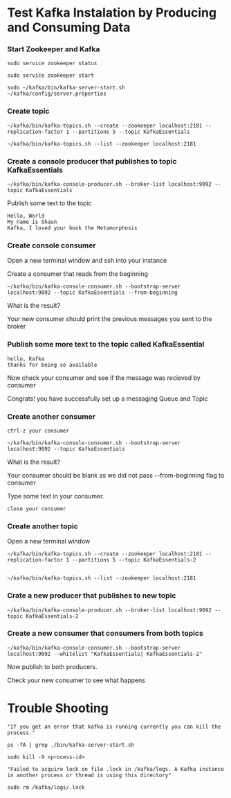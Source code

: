 # Test Kafka Instalation by Producing and Consuming Data


### Start Zookeeper and Kafka

    sudo service zookeeper status

    sudo service zookeeper start

    sudo ~/kafka/bin/kafka-server-start.sh ~/kafka/config/server.properties

### Create topic

    ~/kafka/bin/kafka-topics.sh --create --zookeeper localhost:2181 --replication-factor 1 --partitions 5 --topic KafkaEssentials

    ~/kafka/bin/kafka-topics.sh --list --zookeeper localhost:2181

### Create a console producer that publishes to topic KafkaEssentials

    ~/kafka/bin/kafka-console-producer.sh --broker-list localhost:9092 --topic KafkaEssentials

Publish some text to the topic

    Hello, World
    My name is Shaun
    Kafka, I loved your book the Metamorphosis

### Create console consumer

Open a new terminal window and ssh into your instance

Create a consumer that reads from the beginning

    ~/kafka/bin/kafka-console-consumer.sh --bootstrap-server localhost:9092 --topic KafkaEssentials --from-beginning

What is the result? 

Your new consumer should print the previous messages you sent to the broker

### Publish some more text to the topic called KafkaEssential

    hello, Kafka
    thanks for being so available

Now check your consumer and see if the message was recieved by consumer

Congrats! you have successfully set up a messaging Queue and Topic


### Create another consumer

    ctrl-z your consumer 

    ~/kafka/bin/kafka-console-consumer.sh --bootstrap-server localhost:9092 --topic KafkaEssentials

What is the result?
    
Your consumer should be blank as we did not pass --from-beginning flag to consumer
    
Type some text in your consumer.

    close your consumer
    
### Create another topic

Open a new terminal window

    ~/kafka/bin/kafka-topics.sh --create --zookeeper localhost:2181 --replication-factor 1 --partitions 5 --topic KafkaEssentials-2


    ~/kafka/bin/kafka-topics.sh --list --zookeeper localhost:2181

### Crate a new producer that publishes to new topic


    ~/kafka/bin/kafka-console-producer.sh --broker-list localhost:9092 --topic KafkaEssentials-2

### Create a new consumer that consumers from both topics

    ~/kafka/bin/kafka-console-consumer.sh --bootstrap-server localhost:9092 --whitelist "KafkaEssentials| KafkaEssentials-2"
    
Now publish to both producers.

Check your new consumer to see what happens

# Trouble Shooting

    "If you get an error that kafka is running currently you can kill the process."

    ps -fA | grep ./bin/kafka-server-start.sh

    sudo kill -9 <process-id>

    "Failed to acquire lock on file .lock in /kafka/logs. A Kafka instance in another process or thread is using this directory"

    sudo rm /kafka/logs/.lock